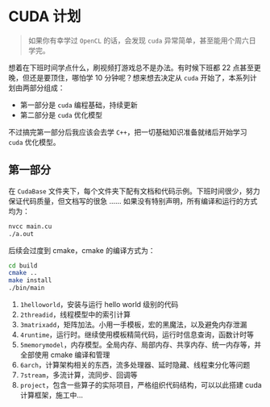 # CUDA 计划

> 如果你有幸学过 `OpenCL` 的话，会发现 `cuda` 异常简单，甚至能用个周六日学完。

想着在下班时间学点什么，刷视频打游戏总不是办法。有时候下班都 22 点甚至更晚，但还是要顶住，哪怕学 10 分钟呢？想来想去决定从 `cuda` 开始了，本系列计划由两部分组成：

- 第一部分是 `cuda` 编程基础，持续更新
- 第二部分是 `cuda` 优化模型

不过搞完第一部分后我应该会去学 `C++`，把一切基础知识准备就绪后开始学习 `cuda` 优化模型。

## 第一部分

在 `CudaBase` 文件夹下，每个文件夹下配有文档和代码示例。下班时间很少，努力保证代码质量，但文档写的很急 ...... 如果没有特别声明，所有编译和运行的方式均为：

```bash
nvcc main.cu
./a.out
```

后续会过度到 cmake，cmake 的编译方式为：

```bash
cd build
cmake ..
make install
./bin/main
```

1. `1helloworld`，安装与运行 hello world 级别的代码
2. `2threadid`，线程模型中的索引计算
3. `3matrixadd`，矩阵加法。小用一手模板，宏的黑魔法，以及避免内存泄漏
4. `4runtime`，运行时。继续使用模板精简代码，运行时信息查询，函数计时等
5. `5memorymodel`，内存模型。全局内存、局部内存、共享内存、统一内存等，并全部使用 cmake 编译和管理
6. `6arch`，计算架构相关的东西，流多处理器、延时隐藏、线程束分化等问题
7. `7stream`，多流计算，流同步、回调等
8. `project`，包含一些算子的实际项目，严格组织代码结构，可以以此搭建 cuda 计算框架，施工中...
